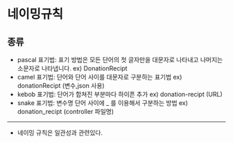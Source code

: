 # 네이밍규칙

## 종류
* pascal 표기법: 표기 방법은 모든 단어의 첫 글자만을 대문자로 나타내고 나머지는 소문자로 나타냅니다. ex)  DonationRecipt
* camel 표기법:  단어와 단어 사이를 대문자로 구분하는 표기법 ex)  donationRecipt (변수,json 사용)
* kebob 표기법: 단어가 합쳐진 부분마다 하이픈 추가 ex)  donation-recipt (URL)
* snake 표기법: 변수명 단어 사이에 _ 를 이용해서 구분하는 방법 ex)  donation_recipt (controller 파일명)
---
* 네이밍 규칙은 일관성과 관련있다.